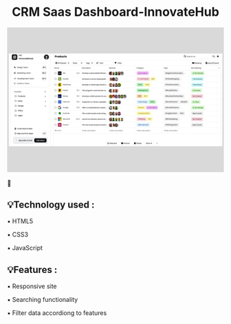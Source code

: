 <h1 align="center" id="title">CRM Saas Dashboard-InnovateHub</h1>

![image](/images/Webpage-Demo1.png)

🔗



<h2>💡Technology used :</h2>

▪️  HTML5

▪️  CSS3

▪️  JavaScript



<h2>💡Features :</h2>

▪️ Responsive site

▪️ Searching functionality

▪️ Filter data accordiong to features

